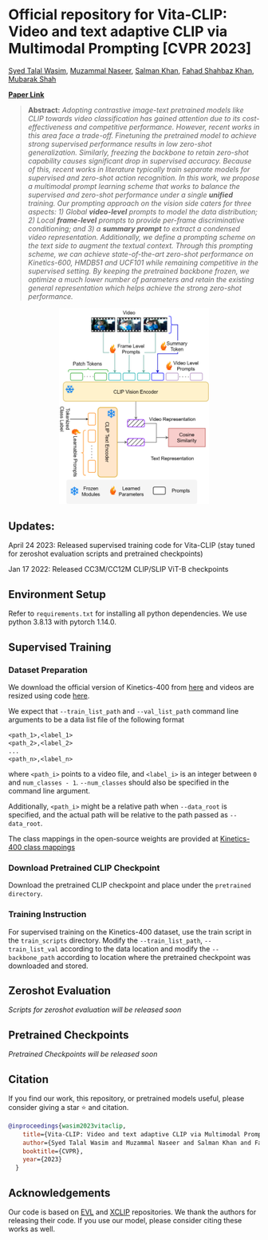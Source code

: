 # Official repository for Vita-CLIP: Video and text adaptive CLIP via Multimodal Prompting [CVPR 2023]

[Syed Talal Wasim](https://talalwasim.github.io),
[Muzammal Naseer](https://muzammal-naseer.netlify.app/),
[Salman Khan](https://salman-h-khan.github.io),
[Fahad Shahbaz Khan](https://sites.google.com/view/fahadkhans/home),
[Mubarak Shah](https://www.crcv.ucf.edu/person/mubarak-shah/)

**[Paper Link](https://arxiv.org/abs/2304.03307)** 


> **Abstract:**
>*Adopting contrastive image-text pretrained models like CLIP towards video classification has gained attention due to its cost-effectiveness and competitive performance. However, recent works in this area face a trade-off. Finetuning the pretrained model to achieve strong supervised performance results in low zero-shot generalization. Similarly, freezing the backbone to retain zero-shot capability causes significant drop in supervised accuracy. Because of this, recent works in literature typically train separate models for supervised and zero-shot action recognition.
In this work, we propose a multimodal prompt learning scheme that works to balance the supervised and zero-shot performance under a single **unified** training. Our prompting approach on the vision side caters for three aspects: 1) Global **video-level** prompts to model the data distribution; 2) Local **frame-level** prompts to provide per-frame discriminative conditioning; and 3) a **summary prompt** to extract a condensed video representation. Additionally, we define a prompting scheme on the text side to augment the textual context.
Through this prompting scheme, we can achieve state-of-the-art zero-shot performance on Kinetics-600, HMDB51 and UCF101 while remaining competitive in the supervised setting. By keeping the pretrained backbone frozen, we optimize a much lower number of parameters and retain the existing general representation which helps achieve the strong zero-shot performance.*


<p align="center">
  <img alt="intro_image" src="figs/intro.png" width="300"/>
</p>


## Updates:

April 24 2023: Released supervised training code for Vita-CLIP (stay tuned for zeroshot evaluation scripts and pretrained checkpoints)

Jan 17 2022: Released CC3M/CC12M CLIP/SLIP ViT-B checkpoints

## Environment Setup
Refer to `requirements.txt` for installing all python dependencies. We use python 3.8.13 with pytorch 1.14.0. 

## Supervised Training

### Dataset Preparation

We download the official version of Kinetics-400 from [here](https://github.com/cvdfoundation/kinetics-dataset) and videos are resized using code [here](https://github.com/open-mmlab/mmaction2/tree/master/tools/data/kinetics).

We expect that `--train_list_path` and `--val_list_path` command line arguments to be a data list file of the following format
```
<path_1>,<label_1>
<path_2>,<label_2>
...
<path_n>,<label_n>
```
where `<path_i>` points to a video file, and `<label_i>` is an integer between `0` and `num_classes - 1`.
`--num_classes` should also be specified in the command line argument.

Additionally, `<path_i>` might be a relative path when `--data_root` is specified, and the actual path will be
relative to the path passed as `--data_root`.

The class mappings in the open-source weights are provided at [Kinetics-400 class mappings](data/k400_class_mappings.json)

### Download Pretrained CLIP Checkpoint

Download the pretrained CLIP checkpoint and place under the `pretrained directory`.

### Training Instruction

For supervised training on the Kinetics-400 dataset, use the train script in the `train_scripts` directory. Modify the `--train_list_path`, `--train_list_val` according to the data location and modify the `--backbone_path` according to location where the pretrained checkpoint was downloaded and stored.

## Zeroshot Evaluation

*Scripts for zeroshot evaluation will be released soon*

## Pretrained Checkpoints

*Pretrained Checkpoints will be released soon*

## Citation
If you find our work, this repository, or pretrained models useful, please consider giving a star :star: and citation.
```bibtex
@inproceedings{wasim2023vitaclip,
    title={Vita-CLIP: Video and text adaptive CLIP via Multimodal Prompting}, 
    author={Syed Talal Wasim and Muzammal Naseer and Salman Khan and Fahad Shahbaz Khan and Mubarak Shah},
    booktitle={CVPR},
    year={2023}
  }
```


## Acknowledgements
Our code is based on [EVL](https://github.com/OpenGVLab/efficient-video-recognition) and [XCLIP](https://github.com/microsoft/VideoX/tree/master/X-CLIP) repositories. We thank the authors for releasing their code. If you use our model, please consider citing these works as well.